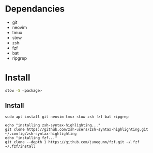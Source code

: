 # Dependancies

* git
* neovim
* tmux
* stow
* zsh
* fzf
* bat
* ripgrep

# Install

```bash
stow -S <package>
```

## Install

```
sudo apt install git neovim tmux stow zsh fzf bat ripgrep
```

```
echo "installing zsh-syntax-highlighting..."
git clone https://github.com/zsh-users/zsh-syntax-highlighting.git ~/.config/zsh-syntax-highlighting
echo "installing fzf..."
git clone --depth 1 https://github.com/junegunn/fzf.git ~/.fzf
~/.fzf/install
```
